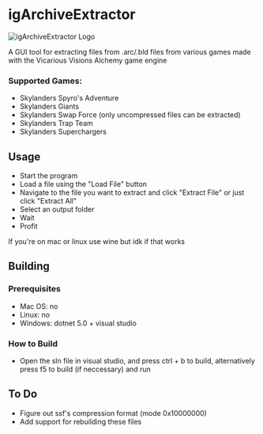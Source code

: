 # igArchiveExtractor

![igArchiveExtractor Logo](https://media.discordapp.net/attachments/852283501738065951/884608132016394240/image0.png?width=300&height=300)

A GUI tool for extracting files from .arc/.bld files from various games made with the Vicarious Visions Alchemy game engine

### Supported Games:
* Skylanders Spyro's Adventure
* Skylanders Giants
* Skylanders Swap Force (only uncompressed files can be extracted)
* Skylanders Trap Team
* Skylanders Superchargers

## Usage

* Start the program
* Load a file using the "Load File" button
* Navigate to the file you want to extract and click "Extract File" or just click "Extract All"
* Select an output folder
* Wait
* Profit

If you're on mac or linux use wine but idk if that works

## Building
### Prerequisites
* Mac OS: no
* Linux: no
* Windows: dotnet 5.0 + visual studio

### How to Build
* Open the sln file in visual studio, and press ctrl + b to build, alternatively press f5 to build (if neccessary) and run

## To Do

* Figure out ssf's compression format (mode 0x10000000)
* Add support for rebuilding these files

